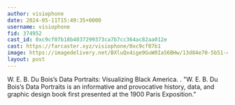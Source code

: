 ```yaml
---
author: visiophone
date: 2024-05-11T15:49:35+0000
username: visiophone
fid: 374952
cast_id: 0xc9cf07b18b4037299373ca7b7cc364ac82aa012e
cast: https://farcaster.xyz/visiophone/0xc9cf07b1
image: https://imagedelivery.net/BXluQx4ige9GuW0Ia56BHw/13d84e70-5b51-43de-62fa-c8439e3c7900/original
layout: post
---
```


W. E. B. Du Bois’s Data Portraits: Visualizing Black America.
.
"W. E. B. Du Bois’s Data Portraits is an informative and provocative history, data, and graphic design book first presented at the 1900 Paris Exposition."

<img src='https://imagedelivery.net/BXluQx4ige9GuW0Ia56BHw/13d84e70-5b51-43de-62fa-c8439e3c7900/original' alt='' referrerpolicy='no-referrer'/>
<img src='https://imagedelivery.net/BXluQx4ige9GuW0Ia56BHw/bf8e3863-7fbf-4d05-bb61-43d3e1d37300/original' alt='' referrerpolicy='no-referrer'/>
